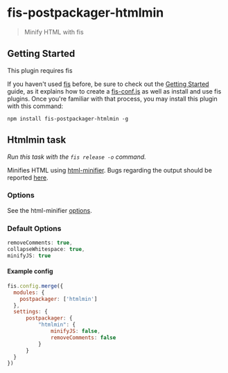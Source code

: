 
# fis-postpackager-htmlmin

> Minify HTML with fis 



## Getting Started
This plugin requires fis

If you haven't used [fis](https://github.com/fex-team/fis) before, be sure to check out the [Getting Started](http://fis.baidu.com/docs/beginning/getting-started.html) guide, as it explains how to create a [fis-conf.js](http://fis.baidu.com/docs/api/fis-conf.html) as well as install and use fis plugins. Once you're familiar with that process, you may install this plugin with this command:

```shell
npm install fis-postpackager-htmlmin -g
```

## Htmlmin task
_Run this task with the `fis release -o` command._

Minifies HTML using [html-minifier](https://github.com/kangax/html-minifier). Bugs regarding the output should be reported [here](https://github.com/kangax/html-minifier/issues/new).

### Options

See the html-minifier [options](https://github.com/kangax/html-minifier#options-quick-reference).

### Default Options
```javascript
removeComments: true,
collapseWhitespace: true,
minifyJS: true
```

#### Example config

```javascript
fis.config.merge({
  modules: {
    postpackager: ['htmlmin']
  },
  settings: {
      postpackager: {
          "htmlmin": {
              minifyJS: false,
              removeComments: false
          }
      }
  }
})
```
